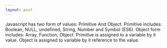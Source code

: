 ```yaml
---
layout: post
---
```

Javascript has two form of values: Primitive And Object. Primitive includes: Boolean, NULL, undefined, String, Number and Symbol (ES6). Object form includes: Array, Function, Object. Primitive is assigned to a variable by it value. Object is assigned to variable by it reference to the value.

